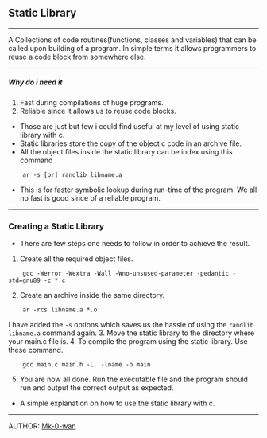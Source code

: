 ## Static Library
***

A Collections of code routines(functions, classes and variables) that can be called upon building of a program.
In simple terms it allows programmers to reuse a code block from somewhere else.
***
##### Why do i need it
1. Fast during compilations of huge programs.
2. Reliable since it allows us to reuse code blocks.

* Those are just but few i could find useful at my level of using static library with c.
* Static libraries store the copy of the object c code in an archive file.
* All the object files inside the static library can be index using this command 
```
    ar -s [or] randlib libname.a
```
* This is for faster symbolic lookup during run-time of the program. We all no fast is good since of a reliable program.
***
### Creating a Static Library
* There are few steps one needs to follow in order to achieve the result.

1. Create all the required object files.
```
    gcc -Werror -Wextra -Wall -Wno-unsused-parameter -pedantic -std=gnu89 -c *.c
```
2. Create an archive inside the same directory.
```
    ar -rcs libname.a *.o
```
I have added the `-s` options which saves us the hassle of using the `randlib libname.a` command again.
3. Move the static library to the directory where your main.c file is.
4. To compile the program using the static library. Use these command.
```
    gcc main.c main.h -L. -lname -o main
```
5. You are now all done. Run the executable file and the program should run and output the correct output as expected.

* A simple explanation on how to use the static library with c.
***
AUTHOR: [Mk-0-wan](https://github.com/Mk-0-wan)
